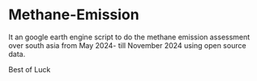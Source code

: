 # Methane-Emission
It an google earth engine script to do the methane emission assessment over south asia from May 2024- till November 2024 using open source data.

Best of Luck
